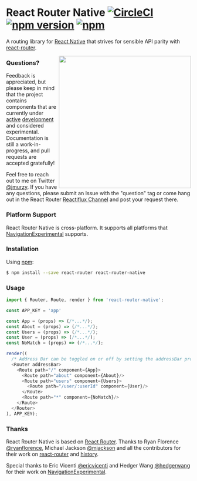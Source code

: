 # React Router Native [![CircleCI](https://img.shields.io/circleci/project/jmurzy/react-router-native.svg)](https://circleci.com/gh/jmurzy/react-router-native) [![npm version](https://img.shields.io/npm/v/react-router-native.svg?style=flat-square)](https://www.npmjs.com/package/react-router-native) [![npm](https://img.shields.io/npm/l/react-router-native.svg)](https://github.com/jmurzy/react-router-native/blob/master/LICENSE.md)

A routing library for [React Native](https://github.com/facebook/react-native) that strives for sensible API parity with [react-router](https://github.com/reactjs/react-router/).

<img align="right" width="360px" src="https://raw.githubusercontent.com/jmurzy/react-router-native/master/docs/screenshot.gif">

### Questions?
Feedback is appreciated, but please keep in mind that the project contains components that are currently under [active](https://github.com/facebook/react-native/commits?author=ericvicenti) [development](https://github.com/facebook/react-native/commits?author=hedgerwang) and considered experimental. Documentation is still a work-in-progress, and pull requests are accepted gratefully!

Feel free to reach out to me on Twitter [@jmurzy](https://twitter.com/jmurzy). If you have any questions, please submit an Issue with the "question" tag or come hang out in the React Router [Reactiflux Channel](https://discord.gg/0ZcbPKXt5bYaNQ46) and post your request there.

### Platform Support

React Router Native is cross-platform. It supports all platforms that [NavigationExperimental](https://github.com/ericvicenti/navigation-rfc) supports.

### Installation

Using [npm](https://www.npmjs.com/):

```sh
$ npm install --save react-router react-router-native
```
### Usage

```javascript
import { Router, Route, render } from 'react-router-native';

const APP_KEY = 'app'

const App = (props) => (/*...*/);
const About = (props) => (/*...*/);
const Users = (props) => (/*...*/);
const User = (props) => (/*...*/);
const NoMatch = (props) => (/*...*/);

render((
  /* Address Bar can be toggled on or off by setting the addressBar prop */
  <Router addressBar>
    <Route path="/" component={App}>
      <Route path="about" component={About}/>
      <Route path="users" component={Users}>
        <Route path="/user/:userId" component={User}/>
      </Route>
      <Route path="*" component={NoMatch}/>
    </Route>
  </Router>
), APP_KEY);
```

### Thanks

React Router Native is based on [React Router](https://github.com/reactjs/react-router). Thanks to Ryan Florence [@ryanflorence](https://twitter.com/ryanflorence), Michael Jackson [@mjackson](https://twitter.com/mjackson) and all the contributors for their work on [react-router](https://github.com/reactjs/react-router) and [history](https://github.com/mjackson/history).

Special thanks to Eric Vicenti [@ericvicenti](https://twitter.com/ericvicenti) and Hedger Wang [@hedgerwang](https://twitter.com/hedgerwang) for their work on [NavigationExperimental](https://github.com/ericvicenti/navigation-rfc).
